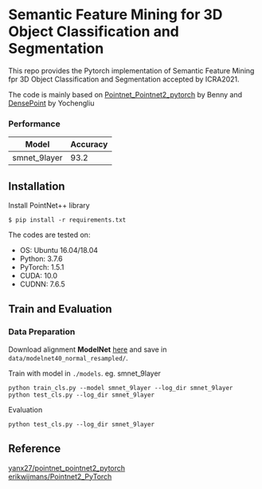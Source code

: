 # Semantic Feature Mining for 3D Object Classification and Segmentation

This repo provides the Pytorch implementation of Semantic Feature Mining fpr 3D Object Classification and Segmentation accepted by ICRA2021.

The code is mainly based on [Pointnet_Pointnet2_pytorch](https://github.com/yanx27/Pointnet_Pointnet2_pytorch/tree/b4e79513391c11e98df30d3241a0a24ed3cb3a2a) by Benny and [DensePoint](https://github.com/Yochengliu/DensePoint) by Yochengliu

### Performance
| Model | Accuracy |
|--|--|
| smnet_9layer |  93.2|


## Installation
Install PointNet++ library
```
$ pip install -r requirements.txt
```
The codes are tested on:

- OS: Ubuntu 16.04/18.04
- Python: 3.7.6
- PyTorch: 1.5.1
- CUDA: 10.0
- CUDNN: 7.6.5

## Train and Evaluation
### Data Preparation
Download alignment **ModelNet** [here](https://shapenet.cs.stanford.edu/media/modelnet40_normal_resampled.zip) and save in `data/modelnet40_normal_resampled/`.

Train with model in `./models`. eg. smnet_9layer

```
python train_cls.py --model smnet_9layer --log_dir smnet_9layer
python test_cls.py --log_dir smnet_9layer
```

Evaluation
```
python test_cls.py --log_dir smnet_9layer
```


## Reference
[yanx27/pointnet_pointnet2_pytorch](https://github.com/yanx27/Pointnet_Pointnet2_pytorch/tree/b4e79513391c11e98df30d3241a0a24ed3cb3a2a)<br>
[erikwijmans/Pointnet2_PyTorch](https://github.com/erikwijmans/Pointnet2_PyTorch)

